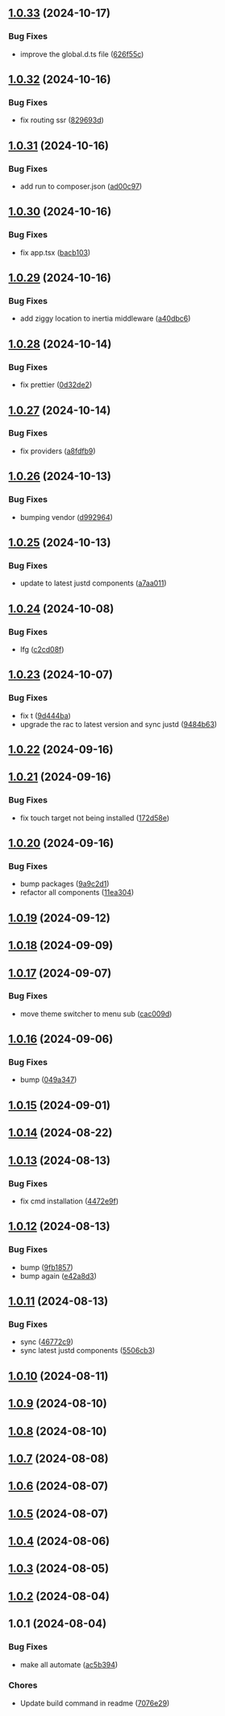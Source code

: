 ## [1.0.33](https://github.com/justdlabs/inertia.ts/compare/1.0.32...1.0.33) (2024-10-17)

### Bug Fixes

-   improve the global.d.ts file ([626f55c](https://github.com/justdlabs/inertia.ts/commit/626f55cfc4a5e6f3a17d04db1e95ee37025d0f83))

## [1.0.32](https://github.com/justdlabs/inertia.ts/compare/1.0.31...1.0.32) (2024-10-16)

### Bug Fixes

-   fix routing ssr ([829693d](https://github.com/justdlabs/inertia.ts/commit/829693d03508e0f483c157e988c5350cd04dd39b))

## [1.0.31](https://github.com/justdlabs/inertia.ts/compare/1.0.30...1.0.31) (2024-10-16)

### Bug Fixes

-   add run to composer.json ([ad00c97](https://github.com/justdlabs/inertia.ts/commit/ad00c975d4cb8ee502fb03c920cd2b1122adb9f9))

## [1.0.30](https://github.com/justdlabs/inertia.ts/compare/1.0.29...1.0.30) (2024-10-16)

### Bug Fixes

-   fix app.tsx ([bacb103](https://github.com/justdlabs/inertia.ts/commit/bacb103bf0293d4ddaf68391a55b5337bdc59674))

## [1.0.29](https://github.com/justdlabs/inertia.ts/compare/1.0.28...1.0.29) (2024-10-16)

### Bug Fixes

-   add ziggy location to inertia middleware ([a40dbc6](https://github.com/justdlabs/inertia.ts/commit/a40dbc68fe0650f9f6b8756067932521e45f805b))

## [1.0.28](https://github.com/justdlabs/inertia.ts/compare/1.0.27...1.0.28) (2024-10-14)

### Bug Fixes

-   fix prettier ([0d32de2](https://github.com/justdlabs/inertia.ts/commit/0d32de2abe4d90fddf448997df697f037bca945b))

## [1.0.27](https://github.com/justdlabs/inertia.ts/compare/1.0.26...1.0.27) (2024-10-14)

### Bug Fixes

-   fix providers ([a8fdfb9](https://github.com/justdlabs/inertia.ts/commit/a8fdfb9af7549f1aa448b2e942cca2d6d44c8dfb))

## [1.0.26](https://github.com/justdlabs/inertia.ts/compare/1.0.25...1.0.26) (2024-10-13)

### Bug Fixes

-   bumping vendor ([d992964](https://github.com/justdlabs/inertia.ts/commit/d99296422ce7d4bbc8707fc3c505cf0ff6976ed1))

## [1.0.25](https://github.com/justdlabs/inertia.ts/compare/1.0.24...1.0.25) (2024-10-13)

### Bug Fixes

-   update to latest justd components ([a7aa011](https://github.com/justdlabs/inertia.ts/commit/a7aa011b5b3d4f22d09c0bf06a0c293897ff3c15))

## [1.0.24](https://github.com/justdlabs/inertia.ts/compare/1.0.23...1.0.24) (2024-10-08)

### Bug Fixes

-   lfg ([c2cd08f](https://github.com/justdlabs/inertia.ts/commit/c2cd08fcf3872fecc789b10b45c9822639a36a71))

## [1.0.23](https://github.com/justdlabs/inertia.ts/compare/1.0.22...1.0.23) (2024-10-07)

### Bug Fixes

-   fix t ([9d444ba](https://github.com/justdlabs/inertia.ts/commit/9d444bae7133801275e48fce4688642815755242))
-   upgrade the rac to latest version and sync justd ([9484b63](https://github.com/justdlabs/inertia.ts/commit/9484b63031af882983e33733d0c78adefdb95803))

## [1.0.22](https://github.com/justdlabs/inertia.ts/compare/1.0.21...1.0.22) (2024-09-16)

## [1.0.21](https://github.com/justdlabs/inertia.ts/compare/1.0.20...1.0.21) (2024-09-16)

### Bug Fixes

-   fix touch target not being installed ([172d58e](https://github.com/justdlabs/inertia.ts/commit/172d58e58b0bc1c103bd9f3ae4a87bbb774e6dc7))

## [1.0.20](https://github.com/justdlabs/inertia.ts/compare/1.0.19...1.0.20) (2024-09-16)

### Bug Fixes

-   bump packages ([9a9c2d1](https://github.com/justdlabs/inertia.ts/commit/9a9c2d15ef9cbccb9f104760c2ea9bb2aa9ee03f))
-   refactor all components ([11ea304](https://github.com/justdlabs/inertia.ts/commit/11ea304cba7b5b80c669fd967ed48b47fc339efa))

## [1.0.19](https://github.com/justdlabs/inertia.ts/compare/1.0.18...1.0.19) (2024-09-12)

## [1.0.18](https://github.com/justdlabs/inertia.ts/compare/1.0.17...1.0.18) (2024-09-09)

## [1.0.17](https://github.com/justdlabs/inertia.ts/compare/1.0.16...1.0.17) (2024-09-07)

### Bug Fixes

-   move theme switcher to menu sub ([cac009d](https://github.com/justdlabs/inertia.ts/commit/cac009d266be9c5586ecf1446f3e6859af2e237e))

## [1.0.16](https://github.com/justdlabs/inertia.ts/compare/1.0.15...1.0.16) (2024-09-06)

### Bug Fixes

-   bump ([049a347](https://github.com/justdlabs/inertia.ts/commit/049a347323942bccbd54e3b7081a315a49436d40))

## [1.0.15](https://github.com/justdlabs/inertia.ts/compare/1.0.14...1.0.15) (2024-09-01)

## [1.0.14](https://github.com/justdlabs/inertia.ts/compare/1.0.13...1.0.14) (2024-08-22)

## [1.0.13](https://github.com/justdlabs/inertia.ts/compare/1.0.12...1.0.13) (2024-08-13)

### Bug Fixes

-   fix cmd installation ([4472e9f](https://github.com/justdlabs/inertia.ts/commit/4472e9f599976968594ce3ef1825a186f89910ca))

## [1.0.12](https://github.com/justdlabs/inertia.ts/compare/1.0.11...1.0.12) (2024-08-13)

### Bug Fixes

-   bump ([9fb1857](https://github.com/justdlabs/inertia.ts/commit/9fb1857d1ca0947d8376787d5f4bdf09c3a8f7d1))
-   bump again ([e42a8d3](https://github.com/justdlabs/inertia.ts/commit/e42a8d361270f1232901067b3fa35869e17ee12b))

## [1.0.11](https://github.com/justdlabs/inertia.ts/compare/1.0.10...1.0.11) (2024-08-13)

### Bug Fixes

-   sync ([46772c9](https://github.com/justdlabs/inertia.ts/commit/46772c90832ca53facd6225fc02d529d12d99b2f))
-   sync latest justd components ([5506cb3](https://github.com/justdlabs/inertia.ts/commit/5506cb3501c97a42d0705af3ebf6df53cff11175))

## [1.0.10](https://github.com/justdlabs/inertia.ts/compare/1.0.9...1.0.10) (2024-08-11)

## [1.0.9](https://github.com/justdlabs/inertia.ts/compare/1.0.8...1.0.9) (2024-08-10)

## [1.0.8](https://github.com/justdlabs/inertia.ts/compare/1.0.7...1.0.8) (2024-08-10)

## [1.0.7](https://github.com/justdlabs/inertia.ts/compare/1.0.6...1.0.7) (2024-08-08)

## [1.0.6](https://github.com/justdlabs/inertia.ts/compare/1.0.5...1.0.6) (2024-08-07)

## [1.0.5](https://github.com/justdlabs/inertia.ts/compare/1.0.4...1.0.5) (2024-08-07)

## [1.0.4](https://github.com/justdlabs/inertia.ts/compare/1.0.3...1.0.4) (2024-08-06)

## [1.0.3](https://github.com/justdlabs/inertia.ts/compare/1.0.2...1.0.3) (2024-08-05)

## [1.0.2](https://github.com/justdlabs/inertia.ts/compare/1.0.1...1.0.2) (2024-08-04)

## 1.0.1 (2024-08-04)

### Bug Fixes

-   make all automate ([ac5b394](https://github.com/justdlabs/inertia.ts/commit/ac5b3945c2cb5576a908939a2b9420b9db05d411))

### Chores

-   Update build command in readme ([7076e29](https://github.com/justdlabs/inertia.ts/commit/7076e29aed986a524adecce8b4176df531a6485d))
